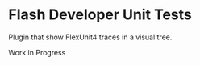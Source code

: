 Flash Developer Unit Tests
=======

Plugin that show FlexUnit4 traces in a visual tree.

Work in Progress
